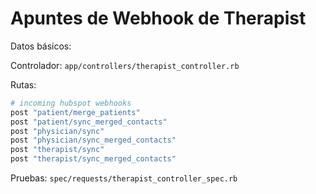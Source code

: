 # Apuntes de Webhook de Therapist

Datos básicos:

Controlador: `app/controllers/therapist_controller.rb`

Rutas:
```ruby
# incoming hubspot webhooks
post "patient/merge_patients"
post "patient/sync_merged_contacts"
post "physician/sync"
post "physician/sync_merged_contacts"
post "therapist/sync"
post "therapist/sync_merged_contacts"
```

Pruebas: `spec/requests/therapist_controller_spec.rb`
